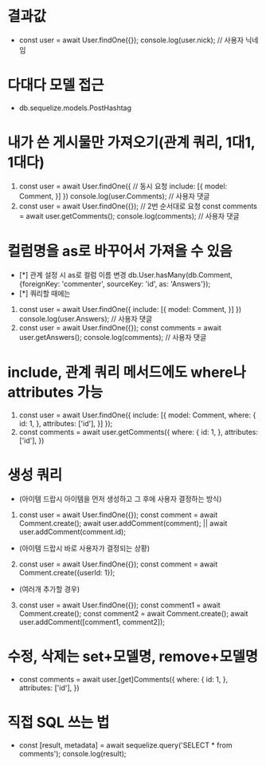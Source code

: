 # 결과값
- const user = await User.findOne({});
  console.log(user.nick); // 사용자 닉네임

# 다대다 모델 접근
- db.sequelize.models.PostHashtag

# 내가 쓴 게시물만 가져오기(관계 쿼리, 1대1, 1대다)
1. const user = await User.findOne({          // 동시 요청
     include: [{
         model: Comment,
     }]
   })
   console.log(user.Comments); // 사용자 댓글
2. const user = await User.findOne({});       // 2번 순서대로 요청
   const comments = await user.getComments();
   console.log(comments); // 사용자 댓글

#  컬럼명을 as로 바꾸어서 가져올 수 있음
-  [*] 관계 설정 시 as로 컬럼 이름 변경
   db.User.hasMany(db.Comment, {foreignKey: 'commenter', sourceKey: 'id', as: 'Answers'});
-  [*] 쿼리할 때에는
1. const user = await User.findOne({
     include: [{
         model: Comment,
     }]
   })
   console.log(user.Answers); // 사용자 댓글
2. const user = await User.findOne({});
   const comments = await user.getAnswers();
   console.log(comments); // 사용자 댓글

# include, 관계 쿼리 메서드에도 where나 attributes 가능
1. const user = await User.findOne({
    include: [{
        model: Comment,
        where: {
            id: 1,
        },
        attributes: ['id'],
    }]
  });
2. const comments = await user.getComments({
    where: {
        id: 1,
    },
    attributes: ['id'],
  })

# 생성 쿼리
-  (아이템 드랍시 아이템을 먼저 생성하고 그 후에 사용자 결정하는 방식)
1. const user = await User.findOne({});
   const comment = await Comment.create();
   await user.addComment(comment); || await user.addComment(comment.id);
-  (아이템 드랍시 바로 사용자가 결정되는 상황)
2. const user = await User.findOne({});
   const comment = await Comment.create({userId: 1});
-  (여러개 추가할 경우)
3. const user = await User.findOne({});
   const comment1 = await Comment.create();
   const comment2 = await Comment.create();
   await user.addComment([comment1, comment2]);

# 수정, 삭제는 set+모델명, remove+모델명
- const comments = await user.[get]Comments({
    where: {
        id: 1,
    },
    attributes: ['id'],
  })

# 직접 SQL 쓰는 법
- const [result, metadata] = await sequelize.query('SELECT * from comments');
  console.log(result);